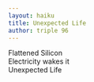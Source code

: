```yaml
---
layout: haiku
title: Unexpected Life
author: triple 96
---
```


Flattened Silicon<br>
Electricity wakes it<br>
Unexpected Life<br>